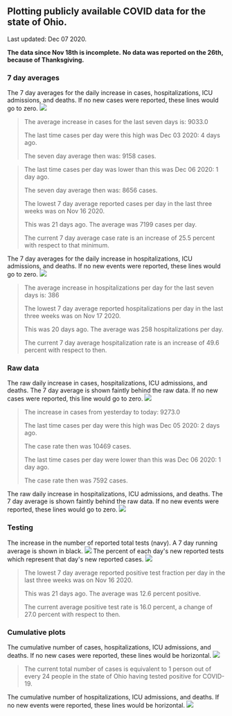 ## Plotting publicly available COVID data for the state of Ohio. 

Last updated: Dec 07 2020. 

**The data since Nov 18th is incomplete.**
**No data was reported on the 26th, because of Thanksgiving.**
### 7 day averages
The 7 day averages for the daily increase in cases, hospitalizations, ICU admissions, and deaths. If no new cases were reported, these lines would go to zero.
![](7dayaverage_cases.png)

>The average increase in cases for the last seven days is: 9033.0
>
>The last time cases per day were this high was Dec 03 2020: 4 days ago.
>
>The seven day average then was: 9158 cases.

>
>The last time cases per day was lower than this was Dec 06 2020: 1 day ago.
>
>The seven day average then was: 8656 cases.
>
>The lowest 7 day average reported cases per day in the last three weeks was on Nov 16 2020.
>
>This was 21 days ago. The average was 7199 cases per day.
>
>The current 7 day average case rate is an increase of 25.5 percent with respect to that minimum.

The 7 day averages for the daily increase in hospitalizations, ICU admissions, and deaths. If no new events were reported, these lines would go to zero.
![](7dayaverage_hospital.png)

>The average increase in hospitalizations per day for the last seven days is: 386
>
>The lowest 7 day average reported hospitalizations per day in the last three weeks was on Nov 17 2020.
>
>This was 20 days ago. The average was 258 hospitalizations per day.
>
>The current 7 day average hospitalization rate is an increase of 49.6 percent with respect to then.

### Raw data
The raw daily increase in cases, hospitalizations, ICU admissions, and deaths. The 7 day average is shown faintly behind the raw data. If no new cases were reported, this line would go to zero.
![](DailyCases.png)

>The increase in cases from yesterday to today: 9273.0 
>
>The last time cases per day were this high was Dec 05 2020: 2 days ago. 
>
>The case rate then was 10469 cases.
>
>The last time cases per day were lower than this was Dec 06 2020: 1 day ago. 
>
>The case rate then was 7592 cases.

The raw daily increase in hospitalizations, ICU admissions, and deaths. The 7 day average is shown faintly behind the raw data. If no new events were reported, these lines would go to zero.
![](DailyHospitalizations.png)

### Testing

The increase in the number of reported total tests (navy). A 7 day running average is shown in black.
![](DailyTests.png)
The percent of each day's new reported tests which represent that day's new reported cases.
![](percentpositive_tests.png)

>The lowest 7 day average reported positive test fraction per day in the last three weeks was on Nov 16 2020.
>
>This was 21 days ago. The average was 12.6 percent positive. 
>
>The current average positive test rate is 16.0 percent, a change of 27.0 percent with respect to then. 

### Cumulative plots
The cumulative number of cases, hospitalizations, ICU admissions, and deaths. If no new cases were reported, these lines would be horizontal.
![](Cases.png)

>The current total number of cases is equivalent to 1 person out of every 24 people in the state of Ohio having tested positive for COVID-19.

The cumulative number of hospitalizations, ICU admissions, and deaths. If no new events were reported, these lines would be horizontal.
![](Hospitalizations.png)
